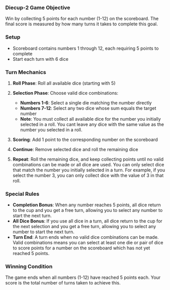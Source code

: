 ### Diecup-2 Game Objective

Win by collecting 5 points for each number (1-12) on the scoreboard. The final score is measured by how many turns it takes to complete this goal.

### Setup

- Scoreboard contains numbers 1 through 12, each requiring 5 points to complete
- Start each turn with 6 dice

### Turn Mechanics

1. **Roll Phase**: Roll all available dice (starting with 5)
2. **Selection Phase**: Choose valid dice combinations:
    - **Numbers 1-6**: Select a single die matching the number directly
    - **Numbers 7-12**: Select any two dice whose sum equals the target number
    - **Note**: You must collect all available dice for the number you initially selected in a roll. You cant leave any dice with the same value as the number you selected in a roll.

3. **Scoring**: Add 1 point to the corresponding number on the scoreboard
4. **Continue**: Remove selected dice and roll the remaining dice
5. **Repeat**: Roll the remaining dice, and keep collecting points until no valid combinations can be made or all dice are used. You can only select dice that match the number you initially selected in a turn. For example, if you select the number 3, you can only collect dice with the value of 3 in that roll.

### Special Rules

- **Completion Bonus**: When any number reaches 5 points, all dice return to the cup and you get a free turn, allowing you to select any number to start the next turn.
- **All Dice Bonus**: If you use all dice in a turn, all dice return to the cup for the next selection and you get a free turn, allowing you to select any number to start the next turn.
- **Turn End**: A turn ends when no valid dice combinations can be made. Valid combinations means you can select at least one die or pair of dice to score points for a number on the scoreboard which has not yet reached 5 points.

### Winning Condition

The game ends when all numbers (1-12) have reached 5 points each. Your score is the total number of turns taken to achieve this.
